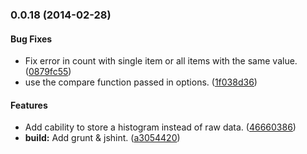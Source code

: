 <a name="0.0.18"></a>
### 0.0.18 (2014-02-28)


#### Bug Fixes

* Fix error in count with single item or all items with the same value. ([0879fc55](https://github.com/shane-tomlinson/think-stats/commit/0879fc55fa5e36e02079c7373fc0bc9005958ec5))
* use the compare function passed in options. ([1f038d36](https://github.com/shane-tomlinson/think-stats/commit/1f038d362d7bf4eb9aa386eee658532c0237b7d9))


#### Features

* Add cability to store a histogram instead of raw data. ([46660386](https://github.com/shane-tomlinson/think-stats/commit/46660386f4b3df28745ef73fcf5f456d67be5d08))
* **build:** Add grunt & jshint. ([a3054420](https://github.com/shane-tomlinson/think-stats/commit/a305442065a4467c20a575217e1ca5151b823d72))


